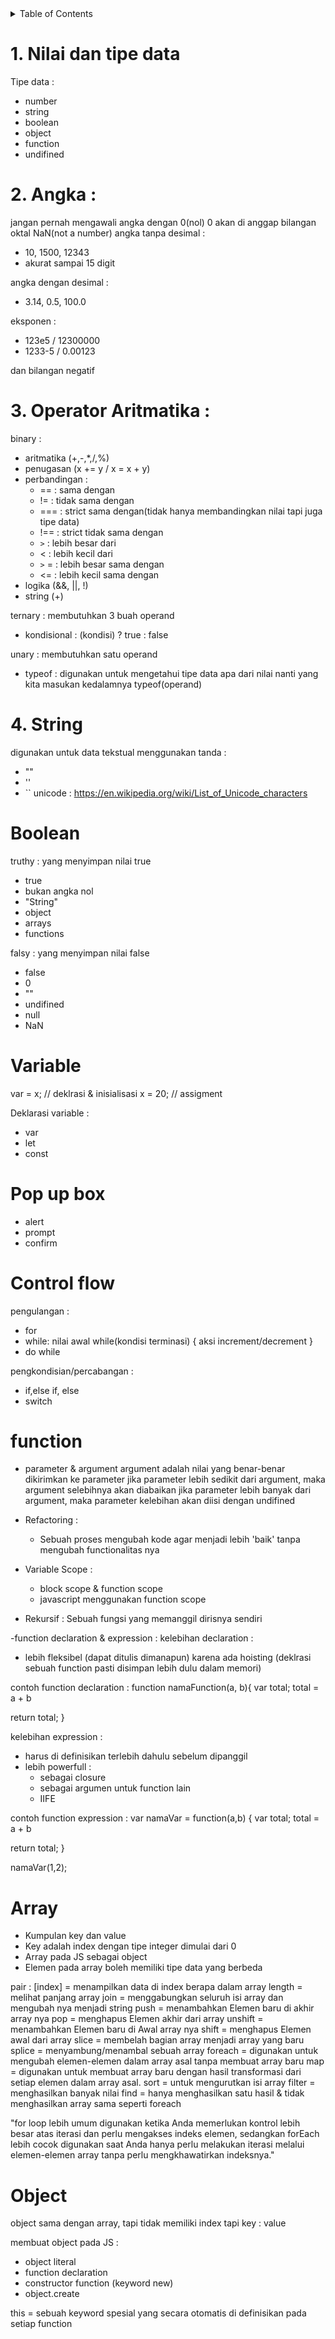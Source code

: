 <!-- TABLE OF CONTENTS -->
<details>
  <summary>Table of Contents</summary>
  <ol>
    <li><a href="#1.-Nilai-dan-tipe-data">Nilai dan tipe data</a></li>
    <li><a href="#roadmap">Operator</a></li>
    <li><a href="#contributing">Contributing</a></li>
    <li><a href="#license">License</a></li>
    <li><a href="#contact">Contact</a></li>
    <li><a href="#acknowledgments">Acknowledgments</a></li>
  </ol>
</details>

# 1. Nilai dan tipe data

Tipe data :

- number
- string
- boolean
- object
- function
- undifined

# 2. Angka :

jangan pernah mengawali angka dengan 0(nol)
0 akan di anggap bilangan oktal
NaN(not a number)
angka tanpa desimal :

- 10, 1500, 12343
- akurat sampai 15 digit

angka dengan desimal :

- 3.14, 0.5, 100.0

eksponen :

- 123e5 / 12300000
- 1233-5 / 0.00123

dan bilangan negatif

# 3. Operator Aritmatika :

binary :

- aritmatika (+,-,\*,/,%)
- penugasan (x += y / x = x + y)
- perbandingan :
  - == : sama dengan
  - != : tidak sama dengan
  - === : strict sama dengan(tidak hanya membandingkan nilai tapi juga tipe data)
  - !== : strict tidak sama dengan
  - `>` : lebih besar dari
  - < : lebih kecil dari
  - `>` = : lebih besar sama dengan
  - <= : lebih kecil sama dengan
- logika (&&, ||, !)
- string (+)

ternary :
membutuhkan 3 buah operand

- kondisional :
  (kondisi) ? true : false

unary :
membutuhkan satu operand

- typeof : digunakan untuk mengetahui tipe data apa dari nilai nanti yang kita masukan kedalamnya
  typeof(operand)

# 4. String

digunakan untuk data tekstual menggunakan tanda :

- ""
- ''
- ``
  unicode : https://en.wikipedia.org/wiki/List_of_Unicode_characters

# Boolean

truthy : yang menyimpan nilai true

- true
- bukan angka nol
- "String"
- object
- arrays
- functions

falsy : yang menyimpan nilai false

- false
- 0
- ""
- undifined
- null
- NaN

# Variable

var = x; // deklrasi & inisialisasi
x = 20; // assigment

Deklarasi variable :

- var
- let
- const

# Pop up box

- alert
- prompt
- confirm

# Control flow

pengulangan :

- for
- while:
  nilai awal
  while(kondisi terminasi) {
  aksi
  increment/decrement
  }
- do while

pengkondisian/percabangan :

- if,else if, else
- switch

# function

- parameter & argument
  argument adalah nilai yang benar-benar dikirimkan ke parameter
  jika parameter lebih sedikit dari argument, maka argument selebihnya akan diabaikan
  jika parameter lebih banyak dari argument, maka parameter kelebihan akan diisi dengan undifined

- Refactoring :

  - Sebuah proses mengubah kode agar menjadi lebih 'baik' tanpa mengubah functionalitas nya

- Variable Scope :

  - block scope & function scope
  - javascript menggunakan function scope

- Rekursif :
  Sebuah fungsi yang memanggil dirisnya sendiri

-function declaration & expression :
kelebihan declaration :

- lebih fleksibel (dapat ditulis dimanapun) karena ada hoisting (deklrasi sebuah function pasti disimpan lebih dulu dalam memori)

contoh function declaration :
function namaFunction(a, b){
var total;
total = a + b

return total;
}

kelebihan expression :

- harus di definisikan terlebih dahulu sebelum dipanggil
- lebih powerfull :
  - sebagai closure
  - sebagai argumen untuk function lain
  - IIFE

contoh function expression :
var namaVar = function(a,b) {
var total;
total = a + b

return total;
}

namaVar(1,2);

# Array

- Kumpulan key dan value
- Key adalah index dengan tipe integer dimulai dari 0
- Array pada JS sebagai object
- Elemen pada array boleh memiliki tipe data yang berbeda

pair :
[index] = menampilkan data di index berapa dalam array
length = melihat panjang array
join = menggabungkan seluruh isi array dan mengubah nya menjadi string
push = menambahkan Elemen baru di akhir array nya
pop = menghapus Elemen akhir dari array
unshift = menambahkan Elemen baru di Awal array nya
shift = menghapus Elemen awal dari array
slice = membelah bagian array menjadi array yang baru
splice = menyambung/menambal sebuah array
foreach = digunakan untuk mengubah elemen-elemen dalam array asal tanpa membuat array baru
map = digunakan untuk membuat array baru dengan hasil transformasi dari setiap elemen dalam array asal.
sort = untuk mengurutkan isi array
filter = menghasilkan banyak nilai
find = hanya menghasilkan satu hasil & tidak menghasilkan array sama seperti foreach

"for loop lebih umum digunakan ketika Anda memerlukan kontrol lebih besar atas iterasi
dan perlu mengakses indeks elemen, sedangkan forEach lebih cocok digunakan saat Anda
hanya perlu melakukan iterasi melalui elemen-elemen array tanpa perlu mengkhawatirkan
indeksnya."

# Object

object sama dengan array, tapi tidak memiliki index tapi key : value

membuat object pada JS :

- object literal
- function declaration
- constructor function (keyword new)
- object.create

this = sebuah keyword spesial yang secara otomatis di definisikan pada setiap function
